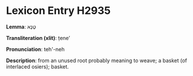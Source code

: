 # Lexicon Entry H2935

**Lemma**: טֶנֶא

**Transliteration (xlit)**: ṭeneʼ

**Pronunciation**: teh'-neh

**Description**:
from an unused root probably meaning to weave; a basket (of interlaced osiers); basket.
